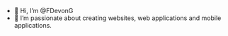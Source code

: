 - 👋 Hi, I’m @FDevonG
- 👀 I’m passionate about creating websites, web applications and mobile applications.


<!---
FDevonG/FDevonG is a ✨ special ✨ repository because its `README.md` (this file) appears on your GitHub profile.
You can click the Preview link to take a look at your changes.
--->
